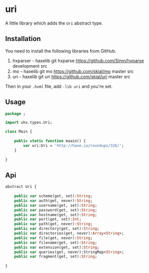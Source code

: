 # uri

A little library which adds the `Uri` abstract type.

## Installation

You need to install the following libraries from GitHub.

1. hxparser - haxelib git hxparse https://github.com/Simn/hxparse development src
2. mo - haxelib git mo https://github.com/skial/mo master src
3. uri - haxelib git uri https://github.com/skial/uri master src
	
Then in your `.hxml` file, add `-lib uri` and you're set.

## Usage

```Haxe
package ;

import uhx.types.Uri;

class Main {
	
	public static function maain() {
		var uri:Uri = 'http://haxe.io/roundups/326/';
	}
	
}
```

## Api

```Haxe
abstract Uri {
	
	public var scheme(get, set):String;
	public var auth(get, never):String;
	public var username(get, set):String;
	public var password(get, set):String;
	public var hostname(get, set):String;
	public var port(get, set):Int;
	public var path(get, never):String;
	public var directory(get, set):String;
	public var directories(get, never):Array<String>;
	public var file(get, never):String;
	public var filename(get, set):String;
	public var extension(get, set):String;
	public var queries(get, never):StringMap<String>;
	public var fragment(get, set):String;
	
}
```